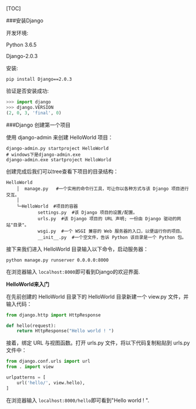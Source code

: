 [TOC]

###安装Django 

开发环境:

Python 3.6.5

Django-2.0.3

安装:

```shell
pip install Django==2.0.3
```

验证是否安装成功:

~~~python
>>> import django
>>> django.VERSION
(2, 0, 3, 'final', 0)
~~~

###Django 创建第一个项目

使用 django-admin  来创建 HelloWorld 项目：

```shell
django-admin.py startproject HelloWorld
# windows下是django-admin.exe
django-admin.exe startproject HelloWorld 
```

创建完成后我们可以tree查看下项目的目录结构：

```
HelloWorld
    │  manage.py   #一个实用的命令行工具，可让你以各种方式与该 Django 项目进行交互。
    │
    └─HelloWorld  #项目的容器
            settings.py  #该 Django 项目的设置/配置。
            urls.py  #该 Django 项目的 URL 声明; 一份由 Django 驱动的网站"目录"。
            wsgi.py  #一个 WSGI 兼容的 Web 服务器的入口，以便运行你的项目。
            __init__.py  #一个空文件，告诉 Python 该目录是一个 Python 包。
```

接下来我们进入 HelloWorld 目录输入以下命令，启动服务器：

```shell
python manage.py runserver 0.0.0.0:8000
```

在浏览器输入 `localhost:8000`即可看到Django的欢迎界面.

**HelloWorld来入门**

在先前创建的 HelloWorld 目录下的 HelloWorld 目录新建一个 view.py 文件，并输入代码：

```python
from django.http import HttpResponse

def hello(request):
    return HttpResponse("Hello world ! ")
```

接着，绑定 URL 与视图函数。打开 urls.py 文件，将以下代码复制粘贴到 urls.py 文件中：

```python
from django.conf.urls import url
from . import view

urlpatterns = [
	url('hello/', view.hello),
]
```

在浏览器输入 `localhost:8000/hello`即可看到"Hello world ! ".

